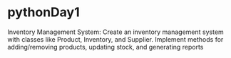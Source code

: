 # pythonDay1
Inventory Management System: Create an inventory management system with classes like Product, Inventory, and Supplier. Implement methods for adding/removing products, updating stock, and generating reports
